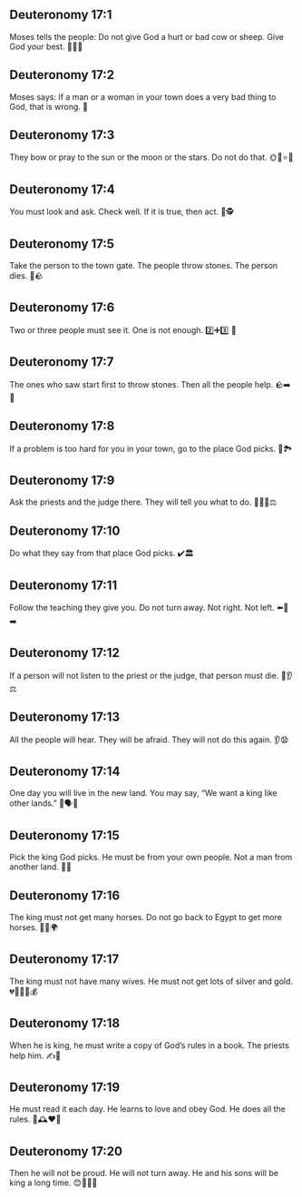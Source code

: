 ## Deuteronomy 17:1
Moses tells the people: Do not give God a hurt or bad cow or sheep. Give God your best. 🐄🐑✨
## Deuteronomy 17:2
Moses says: If a man or a woman in your town does a very bad thing to God, that is wrong. 🚫
## Deuteronomy 17:3
They bow or pray to the sun or the moon or the stars. Do not do that. 🌞🌙⭐️🙅
## Deuteronomy 17:4
You must look and ask. Check well. If it is true, then act. 👀🕵️
## Deuteronomy 17:5
Take the person to the town gate. The people throw stones. The person dies. 🚪🪨
## Deuteronomy 17:6
Two or three people must see it. One is not enough. 2️⃣➕3️⃣ 👥
## Deuteronomy 17:7
The ones who saw start first to throw stones. Then all the people help. 🪨➡️👥
## Deuteronomy 17:8
If a problem is too hard for you in your town, go to the place God picks. 🧭🏞️
## Deuteronomy 17:9
Ask the priests and the judge there. They will tell you what to do. 🙋‍♂️🙏⚖️
## Deuteronomy 17:10
Do what they say from that place God picks. ✔️🏛️
## Deuteronomy 17:11
Follow the teaching they give you. Do not turn away. Not right. Not left. ⬅️🚶➡️
## Deuteronomy 17:12
If a person will not listen to the priest or the judge, that person must die. 🚫👂⚖️
## Deuteronomy 17:13
All the people will hear. They will be afraid. They will not do this again. 👂😧
## Deuteronomy 17:14
One day you will live in the new land. You may say, “We want a king like other lands.” 🏡🗣️👑
## Deuteronomy 17:15
Pick the king God picks. He must be from your own people. Not a man from another land. 👑✅
## Deuteronomy 17:16
The king must not get many horses. Do not go back to Egypt to get more horses. 🐎🚫🌍
## Deuteronomy 17:17
The king must not have many wives. He must not get lots of silver and gold. 💔🚫👰👰💰
## Deuteronomy 17:18
When he is king, he must write a copy of God’s rules in a book. The priests help him. ✍️📖
## Deuteronomy 17:19
He must read it each day. He learns to love and obey God. He does all the rules. 📖🕰️❤️🙏
## Deuteronomy 17:20
Then he will not be proud. He will not turn away. He and his sons will be king a long time. 😊👑👨‍👦
